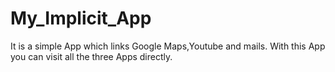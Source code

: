 # My_Implicit_App
It is a simple App which links Google Maps,Youtube and mails. With this App you can visit all the three Apps directly.

